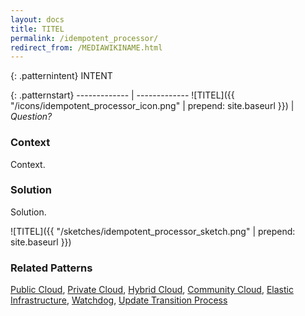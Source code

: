 ```yaml
---
layout: docs
title: TITEL
permalink: /idempotent_processor/
redirect_from: /MEDIAWIKINAME.html
---
```


{: .patternintent}
INTENT

{: .patternstart}
------------- | -------------
![TITEL]({{ "/icons/idempotent_processor_icon.png" | prepend: site.baseurl }})  | *Question?*

### Context

Context.

### Solution

Solution.
 
![TITEL]({{ "/sketches/idempotent_processor_sketch.png" | prepend: site.baseurl }})

### Related Patterns
[Public Cloud](/public_cloud/), [Private Cloud](/private_cloud/), [Hybrid Cloud](/hybrid_cloud/), [Community Cloud](/community_cloud/), [Elastic Infrastructure](/elastic_infrastructure/), [Watchdog](/watchdog/), [Update Transition Process](/update_transition_process/)